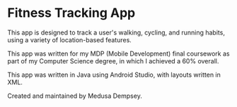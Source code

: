 # Fitness Tracking App

This app is designed to track a user's walking, cycling, and running habits, using a variety of location-based features.

This app was written for my MDP (Mobile Development) final coursework as part of my Computer Science degree, in which I achieved a 60% overall. 

This app was written in Java using Android Studio, with layouts written in XML.

Created and maintained by Medusa Dempsey.